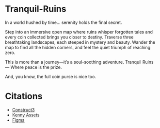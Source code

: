 # Tranquil-Ruins
In a world hushed by time… serenity holds the final secret.

Step into an immersive open map where ruins whisper forgotten tales and every coin collected brings you closer to destiny. Traverse three breathtaking landscapes, each steeped in mystery and beauty. Wander the map to find all the hidden corners, and feel the quiet triumph of reaching zero.

This is more than a journey—it’s a soul-soothing adventure.
Tranquil Ruins — Where peace is the prize.

And, you know, the full coin purse is nice too.

# Citations
* [Construct3](https://editor.construct.net/)
* [Kenny Assets](https://kenney.nl/assets)
* [Figma](https://www.figma.com/)